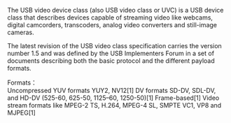The USB video device class (also USB video class or UVC) is a USB device class that describes devices capable of streaming video like webcams, digital camcorders, transcoders, analog video converters and still-image cameras.

The latest revision of the USB video class specification carries the version number 1.5 and was defined by the USB Implementers Forum in a set of documents describing both the basic protocol and the different payload formats.

Formats：  
Uncompressed YUV formats YUY2, NV12[1]
DV formats SD-DV, SDL-DV, and HD-DV (525-60, 625-50, 1125–60, 1250-50)[1]
Frame-based[1]
Video stream formats like MPEG-2 TS, H.264, MPEG-4 SL, SMPTE VC1, VP8 and MJPEG[1]
